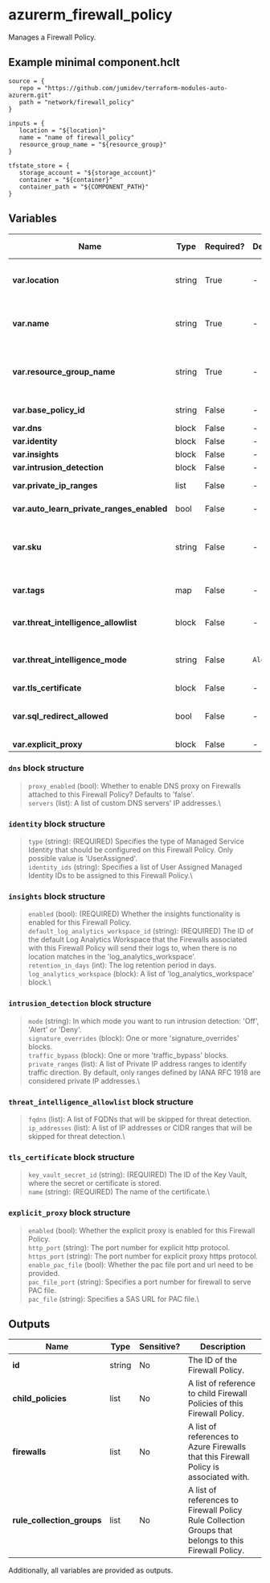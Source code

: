 # azurerm_firewall_policy

Manages a Firewall Policy.

## Example minimal component.hclt

```hcl
source = {
   repo = "https://github.com/jumidev/terraform-modules-auto-azurerm.git" 
   path = "network/firewall_policy" 
}

inputs = {
   location = "${location}" 
   name = "name of firewall_policy" 
   resource_group_name = "${resource_group}" 
}

tfstate_store = {
   storage_account = "${storage_account}" 
   container = "${container}" 
   container_path = "${COMPONENT_PATH}" 
}

```

## Variables

| Name | Type | Required? |  Default  |  possible values |  Description |
| ---- | ---- | --------- |  ----------- | ----------- | ----------- |
| **var.location** | string | True | -  |  -  |  The Azure Region where the Firewall Policy should exist. Changing this forces a new Firewall Policy to be created. | 
| **var.name** | string | True | -  |  -  |  The name which should be used for this Firewall Policy. Changing this forces a new Firewall Policy to be created. | 
| **var.resource_group_name** | string | True | -  |  -  |  The name of the Resource Group where the Firewall Policy should exist. Changing this forces a new Firewall Policy to be created. | 
| **var.base_policy_id** | string | False | -  |  -  |  The ID of the base Firewall Policy. | 
| **var.dns** | block | False | -  |  -  |  A `dns` block. | 
| **var.identity** | block | False | -  |  -  |  An `identity` block. | 
| **var.insights** | block | False | -  |  -  |  An `insights` block. | 
| **var.intrusion_detection** | block | False | -  |  -  |  A `intrusion_detection` block. | 
| **var.private_ip_ranges** | list | False | -  |  -  |  A list of private IP ranges to which traffic will not be SNAT. | 
| **var.auto_learn_private_ranges_enabled** | bool | False | -  |  -  |  Whether enable auto learn private ip range. | 
| **var.sku** | string | False | -  |  `Standard`, `Premium`, `Basic`  |  The SKU Tier of the Firewall Policy. Possible values are `Standard`, `Premium` and `Basic`. Changing this forces a new Firewall Policy to be created. | 
| **var.tags** | map | False | -  |  -  |  A mapping of tags which should be assigned to the Firewall Policy. | 
| **var.threat_intelligence_allowlist** | block | False | -  |  -  |  A `threat_intelligence_allowlist` block. | 
| **var.threat_intelligence_mode** | string | False | `Alert`  |  `Alert`, `Deny`, `Off`  |  The operation mode for Threat Intelligence. Possible values are `Alert`, `Deny` and `Off`. Defaults to `Alert`. | 
| **var.tls_certificate** | block | False | -  |  -  |  A `tls_certificate` block. | 
| **var.sql_redirect_allowed** | bool | False | -  |  -  |  Whether SQL Redirect traffic filtering is allowed. Enabling this flag requires no rule using ports between `11000`-`11999`. | 
| **var.explicit_proxy** | block | False | -  |  -  |  A `explicit_proxy` block. | 

### `dns` block structure

> `proxy_enabled` (bool): Whether to enable DNS proxy on Firewalls attached to this Firewall Policy? Defaults to 'false'.\
> `servers` (list): A list of custom DNS servers' IP addresses.\

### `identity` block structure

> `type` (string): (REQUIRED) Specifies the type of Managed Service Identity that should be configured on this Firewall Policy. Only possible value is 'UserAssigned'.\
> `identity_ids` (string): Specifies a list of User Assigned Managed Identity IDs to be assigned to this Firewall Policy.\

### `insights` block structure

> `enabled` (bool): (REQUIRED) Whether the insights functionality is enabled for this Firewall Policy.\
> `default_log_analytics_workspace_id` (string): (REQUIRED) The ID of the default Log Analytics Workspace that the Firewalls associated with this Firewall Policy will send their logs to, when there is no location matches in the 'log_analytics_workspace'.\
> `retention_in_days` (int): The log retention period in days.\
> `log_analytics_workspace` (block): A list of 'log_analytics_workspace' block.\

### `intrusion_detection` block structure

> `mode` (string): In which mode you want to run intrusion detection: 'Off', 'Alert' or 'Deny'.\
> `signature_overrides` (block): One or more 'signature_overrides' blocks.\
> `traffic_bypass` (block): One or more 'traffic_bypass' blocks.\
> `private_ranges` (list): A list of Private IP address ranges to identify traffic direction. By default, only ranges defined by IANA RFC 1918 are considered private IP addresses.\

### `threat_intelligence_allowlist` block structure

> `fqdns` (list): A list of FQDNs that will be skipped for threat detection.\
> `ip_addresses` (list): A list of IP addresses or CIDR ranges that will be skipped for threat detection.\

### `tls_certificate` block structure

> `key_vault_secret_id` (string): (REQUIRED) The ID of the Key Vault, where the secret or certificate is stored.\
> `name` (string): (REQUIRED) The name of the certificate.\

### `explicit_proxy` block structure

> `enabled` (bool): Whether the explicit proxy is enabled for this Firewall Policy.\
> `http_port` (string): The port number for explicit http protocol.\
> `https_port` (string): The port number for explicit proxy https protocol.\
> `enable_pac_file` (bool): Whether the pac file port and url need to be provided.\
> `pac_file_port` (string): Specifies a port number for firewall to serve PAC file.\
> `pac_file` (string): Specifies a SAS URL for PAC file.\



## Outputs

| Name | Type | Sensitive? | Description |
| ---- | ---- | --------- | --------- |
| **id** | string | No  | The ID of the Firewall Policy. | 
| **child_policies** | list | No  | A list of reference to child Firewall Policies of this Firewall Policy. | 
| **firewalls** | list | No  | A list of references to Azure Firewalls that this Firewall Policy is associated with. | 
| **rule_collection_groups** | list | No  | A list of references to Firewall Policy Rule Collection Groups that belongs to this Firewall Policy. | 

Additionally, all variables are provided as outputs.
